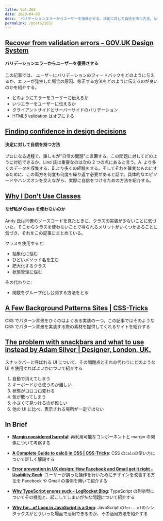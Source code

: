 ```yaml
---
title: Vol.263
date: 2020-04-08
desc: 'バリデーションエラーからユーザーを復帰させる、決定に対して自信を持つ方法、なぜ私がClassを使わないのか、ほか計10リンク'
permalink: /posts/263/
---
```


## [Recover from validation errors – GOV.UK Design System](https://design-system.service.gov.uk/patterns/validation/)

#### バリデーションエラーからユーザーを復帰させる

この記事では、 ユーザーにバリデーションのフィードバックをどのように与えるか、エラーが発生した場合の原因、修正する方法をどのように伝えるのが良いのかを紹介する。

- どのようにエラーをユーザーに伝えるか
- いつエラーをユーザーに伝えるか
- クライアントサイドとサーバーサイドのバリデーション
- HTML5 validation はオフにする

## [Finding confidence in design decisions](https://www.figma.com/blog/finding-confidence-in-design-decisions/)

#### 決定に対して自信を持つ方法

プロになる過程で、誰しもが"自信の問題"に直面する。この問題に対してどのように対処できるか。Lind 氏は重要なのは次の 2 つの点にあると言う。A. より多くのデータを収集する、B.より多くの経験をする。そしてそれを確実なものにするために、この両方を何度も何度も繰り返す必要があると話す。具体的なエピソードやハンズオンを交えながら、実際に自信をつけるための方法を紹介する。

## [Why I Don't Use Classes](https://spin.atomicobject.com/2020/03/12/why-i-dont-use-classes/)

#### なぜ私が Class を使わないのか

Andy 氏は同僚のソースコードを見たときに、クラスの実装が少ないことに気づいた。そこからクラスを使わないことで得られるメリットがいくつかあることに気づき、それをこの記事にまとめている。

クラスを使用すると:

- 抽象化に悩む
- ひどいメソッド名を生む
- 肥大化するクラス
- 状態管理に悩む

その代わりに:

- 関数をグループ化し公開する方法をとる

## [A Few Background Patterns Sites | CSS-Tricks](https://css-tricks.com/a-few-background-patterns-sites/)

CSS でパターン背景をひくのはよくある実装の一つ。この記事ではそのような CSS でパターン背景を実装する際の素材を提供してくれるサイトを紹介する

## [The problem with snackbars and what to use instead by Adam Silver | Designer, London, UK.](https://adamsilver.io/articles/the-problem-with-snackbars-and-what-to-use-instead/)

スナックバーと呼ばれる UI について、その問題点とそれの代わりにどのような UI を使用すればよいかについて紹介する

1. 自動で消えてしまう
2. キーボードから使うのが難しい
3. 状態がコロコロ変わる
4. 気が散ってしまう
5. 小さくて見つけるのが難しい
6. 他の UI に比べ、表示される場所が一定ではない

## In Brief

- **[Margin considered harmful](https://mxstbr.com/thoughts/margin)**: 再利用可能なコンポーネントと margin の関係について考察する

- **[A Complete Guide to calc() in CSS | CSS-Tricks](https://css-tricks.com/a-complete-guide-to-calc-in-css/)**: CSS の`calc`の使い方について詳しく解説する

- **[Error prevention in UX design: How Facebook and Gmail get it right - Usability Geek](https://usabilitygeek.com/error-prevention-in-ux-design-how-facebook-and-gmail-get-it-right/)**: ユーザーが誤った操作を行いためにデザインを改善する方法を Facebook や Gmail の事例を用いて紹介する

- **[Why TypeScript enums suck - LogRocket Blog](https://blog.logrocket.com/why-typescript-enums-suck/)**: TypeScript の列挙型についてその機能と、起こしてしまいがちな問題について紹介する

- **[Why for...of Loop in JavaScript is a Gem](https://dmitripavlutin.com/javascript-for-of/)**: JavaScript の`for...of`のシンタックスがどういった場面で活用できるのか、その活用方法を紹介する
